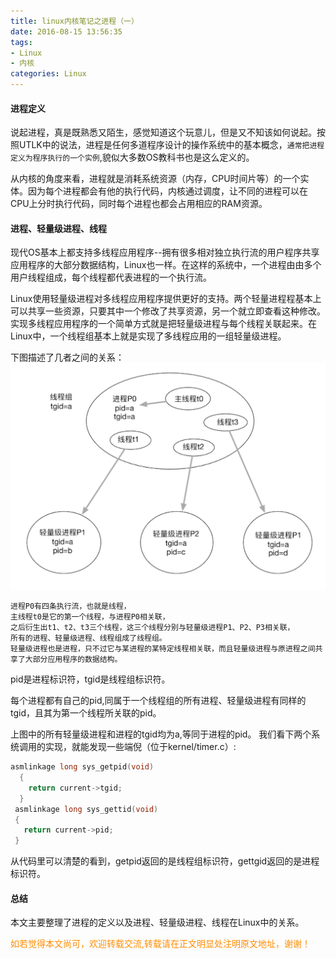 ```yaml
---
title: linux内核笔记之进程（一）
date: 2016-08-15 13:56:35
tags: 
- Linux
- 内核
categories: Linux
---
```

#### 进程定义
说起进程，真是既熟悉又陌生，感觉知道这个玩意儿，但是又不知该如何说起。按照UTLK中的说法，进程是任何多道程序设计的操作系统中的基本概念，`通常把进程定义为程序执行的一个实例`,貌似大多数OS教科书也是这么定义的。

从内核的角度来看，进程就是消耗系统资源（内存，CPU时间片等）的一个实体。因为每个进程都会有他的执行代码，内核通过调度，让不同的进程可以在CPU上分时执行代码，同时每个进程也都会占用相应的RAM资源。

#### 进程、轻量级进程、线程
现代OS基本上都支持多线程应用程序--拥有很多相对独立执行流的用户程序共享应用程序的大部分数据结构，Linux也一样。在这样的系统中，一个进程由由多个用户线程组成，每个线程都代表进程的一个执行流。

Linux使用轻量级进程对多线程应用程序提供更好的支持。两个轻量进程程基本上可以共享一些资源，只要其中一个修改了共享资源，另一个就立即查看这种修改。实现多线程应用程序的一个简单方式就是把轻量级进程与每个线程关联起来。在Linux中，一个线程组基本上就是实现了多线程应用的一组轻量级进程。

下图描述了几者之间的关系：
![](/images/linux-kernel-note/process-one-0.png)
```
进程P0有四条执行流，也就是线程，
主线程t0是它的第一个线程，与进程P0相关联，
之后衍生出t1、t2、t3三个线程，这三个线程分别与轻量级进程P1、P2、P3相关联，
所有的进程、轻量级进程、线程组成了线程组。
轻量级进程也是进程，只不过它与某进程的某特定线程相关联，而且轻量级进程与原进程之间共享了大部分应用程序的数据结构。
```

pid是进程标识符，tgid是线程组标识符。

每个进程都有自己的pid,同属于一个线程组的所有进程、轻量级进程有同样的tgid，且其为第一个线程所关联的pid。

上图中的所有轻量级进程和进程的tgid均为a,等同于进程的pid。
我们看下两个系统调用的实现，就能发现一些端倪（位于kernel/timer.c）:

```c
asmlinkage long sys_getpid(void)
  {
    return current->tgid;
  }
 asmlinkage long sys_gettid(void)
 {
   return current->pid;
 }
```
从代码里可以清楚的看到，getpid返回的是线程组标识符，gettgid返回的是进程标识符。

#### 总结
本文主要整理了进程的定义以及进程、轻量级进程、线程在Linux中的关系。

<font color= Darkorange>如若觉得本文尚可，欢迎转载交流,转载请在正文明显处注明原文地址，谢谢！</font>
